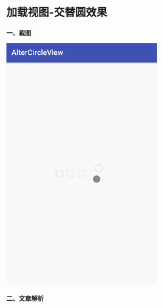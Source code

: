 # 加载视图-交替圆效果

### 一、截图
![image](https://github.com/VainAnts/AlterCircleView/blob/master/screenshot/alter_circle.gif)
### 二、文章解析
>[](https://juejin.im/post/5ae2f85f6fb9a07aab299648?utm_source=gold_browser_extension)
